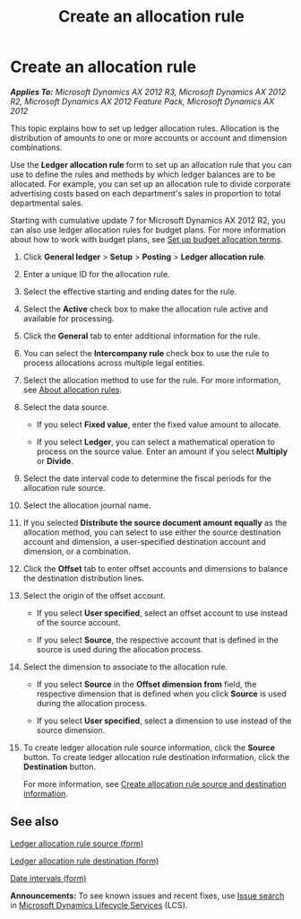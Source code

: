 ﻿---
title: Create an allocation rule
TOCTitle: Create an allocation rule
ms:assetid: 96b6dbbf-d3a9-4bea-a549-7b625a6dc247
ms:mtpsurl: https://technet.microsoft.com/en-us/library/Ff395359(v=AX.60)
ms:contentKeyID: 36058639
ms.date: 04/18/2014
mtps_version: v=AX.60
f1_keywords:
- allocation rule
- create allocation rule
---

# Create an allocation rule 


_**Applies To:** Microsoft Dynamics AX 2012 R3, Microsoft Dynamics AX 2012 R2, Microsoft Dynamics AX 2012 Feature Pack, Microsoft Dynamics AX 2012_

This topic explains how to set up ledger allocation rules. Allocation is the distribution of amounts to one or more accounts or account and dimension combinations.

Use the **Ledger allocation rule** form to set up an allocation rule that you can use to define the rules and methods by which ledger balances are to be allocated. For example, you can set up an allocation rule to divide corporate advertising costs based on each department's sales in proportion to total departmental sales.

Starting with cumulative update 7 for Microsoft Dynamics AX 2012 R2, you can also use ledger allocation rules for budget plans. For more information about how to work with budget plans, see [Set up budget allocation terms](set-up-budget-allocation-terms.md).

1.  Click **General ledger** \> **Setup** \> **Posting** \> **Ledger allocation rule**.

2.  Enter a unique ID for the allocation rule.

3.  Select the effective starting and ending dates for the rule.

4.  Select the **Active** check box to make the allocation rule active and available for processing.

5.  Click the **General** tab to enter additional information for the rule.

6.  You can select the **Intercompany rule** check box to use the rule to process allocations across multiple legal entities.

7.  Select the allocation method to use for the rule. For more information, see [About allocation rules](about-allocation-rules.md).

8.  Select the data source.
    
      - If you select **Fixed value**, enter the fixed value amount to allocate.
    
      - If you select **Ledger**, you can select a mathematical operation to process on the source value. Enter an amount if you select **Multiply** or **Divide**.

9.  Select the date interval code to determine the fiscal periods for the allocation rule source.

10. Select the allocation journal name.

11. If you selected **Distribute the source document amount equally** as the allocation method, you can select to use either the source destination account and dimension, a user-specified destination account and dimension, or a combination.

12. Click the **Offset** tab to enter offset accounts and dimensions to balance the destination distribution lines.

13. Select the origin of the offset account.
    
      - If you select **User specified**, select an offset account to use instead of the source account.
    
      - If you select **Source**, the respective account that is defined in the source is used during the allocation process.

14. Select the dimension to associate to the allocation rule.
    
      - If you select **Source** in the **Offset dimension from** field, the respective dimension that is defined when you click **Source** is used during the allocation process.
    
      - If you select **User specified**, select a dimension to use instead of the source dimension.

15. To create ledger allocation rule source information, click the **Source** button. To create ledger allocation rule destination information, click the **Destination** button.
    
    For more information, see [Create allocation rule source and destination information](create-allocation-rule-source-and-destination-information.md).

## See also

[Ledger allocation rule source (form)](https://technet.microsoft.com/en-us/library/ff395365\(v=ax.60\))

[Ledger allocation rule destination (form)](https://technet.microsoft.com/en-us/library/ff395369\(v=ax.60\))

[Date intervals (form)](https://technet.microsoft.com/en-us/library/aa558459\(v=ax.60\))

  
**Announcements:** To see known issues and recent fixes, use [Issue search](http://go.microsoft.com/fwlink/?linkid=389258) in [Microsoft Dynamics Lifecycle Services](http://go.microsoft.com/fwlink/?linkid=306505) (LCS).

